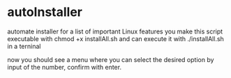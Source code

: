 # autoInstaller
automate installer for a list of important Linux features
you make this script executable with chmod +x installAll.sh
and can  execute it with ./installAll.sh in a terninal

now you should see a menu where you can select the desired option by input of the number,  confirm with  enter.

